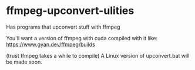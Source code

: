 # ffmpeg-upconvert-ulities
Has programs that upconvert stuff with ffmpeg

You'll want a version of ffmpeg with cuda compiled with it like:
https://www.gyan.dev/ffmpeg/builds

(trust ffmpeg takes a while to compile)
A Linux version of upconvert.bat will be made soon.
